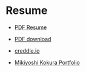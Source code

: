 # Resume

- [PDF Resume](./docks/mikiyoshi_kokura_text_resume_220307.pdf)

- [PDF download](https://raw.githubusercontent.com/mikiyoshi/resume/master/docks/mikiyoshi_kokura_text_resume_220307.pdf)

- [creddle.io](https://resume.creddle.io/resume/ckjsdv7ewrh)

- [Mikiyoshi Kokura Portfolio](https://mikiyoshik.github.io/portfolio/)

<!-- Update -->